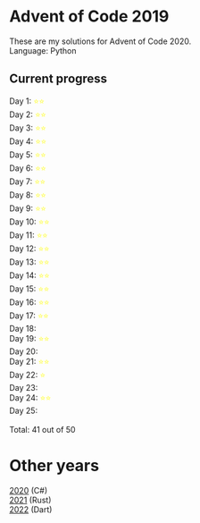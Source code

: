 # Advent of Code 2019

These are my solutions for Advent of Code 2020.\
Language: Python

## Current progress

Day 1: <span style="color:yellow">&#11088;&#11088;</span>\
Day 2: <span style="color:yellow">&#11088;&#11088;</span>\
Day 3: <span style="color:yellow">&#11088;&#11088;</span>\
Day 4: <span style="color:yellow">&#11088;&#11088;</span>\
Day 5: <span style="color:yellow">&#11088;&#11088;</span>\
Day 6: <span style="color:yellow">&#11088;&#11088;</span>\
Day 7: <span style="color:yellow">&#11088;&#11088;</span>\
Day 8: <span style="color:yellow">&#11088;&#11088;</span>\
Day 9: <span style="color:yellow">&#11088;&#11088;</span>\
Day 10: <span style="color:yellow">&#11088;&#11088;</span>\
Day 11: <span style="color:yellow">&#11088;&#11088;</span>\
Day 12: <span style="color:yellow">&#11088;&#11088;</span>\
Day 13: <span style="color:yellow">&#11088;&#11088;</span>\
Day 14: <span style="color:yellow">&#11088;&#11088;</span>\
Day 15: <span style="color:yellow">&#11088;&#11088;</span>\
Day 16: <span style="color:yellow">&#11088;&#11088;</span>\
Day 17: <span style="color:yellow">&#11088;&#11088;</span>\
Day 18: <span style="color:yellow"></span>\
Day 19: <span style="color:yellow">&#11088;&#11088;</span>\
Day 20: <span style="color:yellow"></span>\
Day 21: <span style="color:yellow">&#11088;&#11088;</span>\
Day 22: <span style="color:yellow">&#11088;</span>\
Day 23: <span style="color:yellow"></span>\
Day 24: <span style="color:yellow">&#11088;&#11088;</span>\
Day 25: <span style="color:yellow"></span>\
\
Total: 41 out of 50

# Other years

[2020](https://github.com/Bjoergermeister/AdventOfCode2020) (C#)\
[2021](https://github.com/Bjoergermeister/AdventOfCode2021) (Rust)\
[2022](https://github.com/Bjoergermeister/AdventOfCode2022) (Dart)
